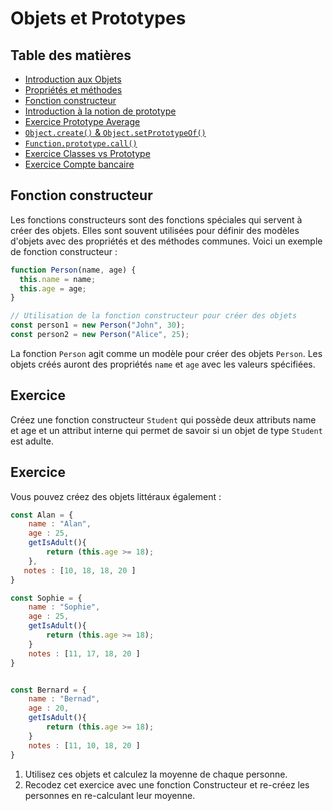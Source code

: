 # Objets et Prototypes

## Table des matières

- [Introduction aux Objets](#introduction-aux-objets)
- [Propriétés et méthodes](#propriétés-et-méthodes)
- [Fonction constructeur](#fonction-constructeur)
- [Introduction à la notion de prototype](#introduction-à-la-notion-de-prototype)
- [Exercice Prototype Average](#exercice-prototype-average)
- [`Object.create()` & `Object.setPrototypeOf()`](#objectcreate--objectsetprototype)
- [`Function.prototype.call()`](#functionprototypecall)
- [Exercice Classes vs Prototype](#exercice-classes-vs-prototype)
- [Exercice Compte bancaire](#exercice-compte-bancaire)


## Fonction constructeur

Les fonctions constructeurs sont des fonctions spéciales qui servent à créer des objets. Elles sont souvent utilisées pour définir des modèles d'objets avec des propriétés et des méthodes communes. Voici un exemple de fonction constructeur :

```javascript
function Person(name, age) {
  this.name = name;
  this.age = age;
}

// Utilisation de la fonction constructeur pour créer des objets
const person1 = new Person("John", 30);
const person2 = new Person("Alice", 25);

```

La fonction `Person` agit comme un modèle pour créer des objets `Person`. Les objets créés auront des propriétés `name` et `age` avec les valeurs spécifiées.


## Exercice 

Créez une fonction constructeur `Student` qui possède deux attributs name et age et un attribut interne qui permet de savoir si un objet de type `Student` est adulte.


## Exercice 

Vous pouvez créez des objets littéraux également :

```js
const Alan = {
    name : "Alan",
    age : 25,
    getIsAdult(){
        return (this.age >= 18);
    },
   notes : [10, 18, 18, 20 ]
}

const Sophie = {
    name : "Sophie",
    age : 25,
    getIsAdult(){
        return (this.age >= 18);
    }
    notes : [11, 17, 18, 20 ]
}


const Bernard = {
    name : "Bernad",
    age : 20,
    getIsAdult(){
        return (this.age >= 18);
    }
    notes : [11, 10, 18, 20 ]
}

```

1. Utilisez ces objets et calculez la moyenne de chaque personne.
2. Recodez cet exercice avec une fonction Constructeur et re-créez les personnes en re-calculant leur moyenne. 
